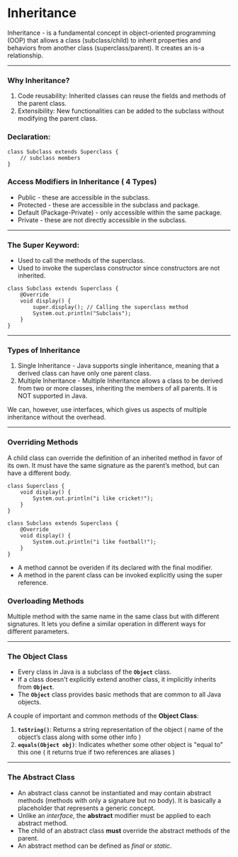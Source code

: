 # Inheritance


Inheritance - is a fundamental concept in object-oriented programming (OOP) that allows a class (subclass/child) to inherit properties and behaviors from another class (superclass/parent). It creates an is-a relationship.

---
### Why Inheritance?
1. Code reusability: Inherited classes can reuse the fields and methods of the parent class.
2. Extensibility: New functionalities can be added to the subclass without modifying the parent class.

### Declaration:

```
class Subclass extends Superclass {
    // subclass members
}
```
### Access Modifiers in Inheritance ( 4 Types)

- Public - these are accessible in the subclass. 
- Protected - these are accessible in the subclass and package. 
- Default (Package-Private) - only accessible within the same package. 
- Private - these are not directly accessible in the subclass. 

---
### The Super Keyword:
- Used to call the methods of the superclass.
- Used to invoke the superclass constructor since constructors are not inherited. 

```
class Subclass extends Superclass {
    @Override
    void display() {
        super.display(); // Calling the superclass method
        System.out.println("Subclass");
    }
}
```

--- 
### Types of Inheritance 
1. Single Inheritance - Java supports single inheritance, meaning that a derived class can have only one parent class. 
2. Multiple Inheritance - Multiple Inheritance allows a class to be derived from two or more classes, inheriting the members of all parents. 
It is NOT supported in Java. 

We can, however, use interfaces, which gives us aspects of multiple inheritance without the overhead. 

---
### Overriding Methods 
A child class can override the definition of an inherited method in favor of its own. 
It must have the same signature as the parent’s method, but can have a different body. 

```
class Superclass {
    void display() {
        System.out.println("i like cricket!");
    }
}

class Subclass extends Superclass {
    @Override
    void display() {
        System.out.println("i like football!");
    }
}
```
- A method cannot be overiden if its declared with the final modifier. 
- A method in the parent class can be invoked explicitly using the super reference.

### Overloading Methods
Multiple method with the same name in the same class but with different signatures. 
It lets you define a similar operation in different ways for different parameters. 

---
### The Object Class

- Every class in Java is a subclass of the **`Object`** class.
- If a class doesn't explicitly extend another class, it implicitly inherits from **`Object`**.
- The **`Object`** class provides basic methods that are common to all Java objects.

A couple of important and common methods of the **Object Class**:
1. **`toString()`**: Returns a string representation of the object ( name of the object’s class along with some other info )
2. **`equals(Object obj)`**: Indicates whether some other object is "equal to" this one ( it returns true if two references are aliases )

---
### The Abstract Class
- An abstract class cannot be instantiated and may contain abstract methods (methods with only a signature but no body). It is basically a placeholder that represents a generic concept.
- Unlike an *interface*, the **abstract** modifier must be applied to each abstract method.
- The child of an abstract class **must** override the abstract methods of the parent.
- An abstract method can be defined as *final* or *static*.